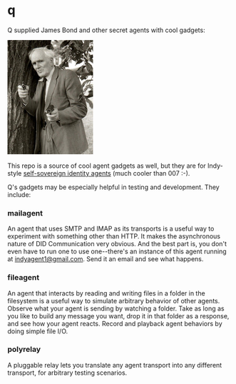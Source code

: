 # q
Q supplied James Bond and other secret agents with cool gadgets:

[![Q in James Bond - Towpilot BY CC 3.0](q.jpg)](https://en.wikipedia.org/wiki/Q_(James_Bond)#/media/File:Desmond_Llewelyn_01.jpg)

This repo is a source of cool agent gadgets as well, but they are
for Indy-style [self-sovereign identity agents](
https://github.com/hyperledger/indy-hipe/blob/4696f1621c7fdb1c357a4003986d92a6e1fb3256/text/0002-agents/README.md)
(much cooler than 007 :-).

Q's gadgets may be especially helpful in testing and development.
They include:

### mailagent
An agent that uses SMTP and IMAP as its transports is a useful
way to experiment with something other than HTTP. It makes
the asynchronous nature of DID Communication very obvious. And
the best part is, you don't even have to run one to use one--there's
an instance of this agent running at indyagent1@gmail.com.
Send it an email and see what happens.

### fileagent
An agent that interacts by reading and writing files in a folder
in the filesystem is a useful way to simulate arbitrary behavior
of other agents. Observe what your agent is sending by watching
a folder. Take as long as you like to build any message you
want, drop it in that folder as a response, and see how your
agent reacts. Record and playback agent behaviors by doing
simple file I/O.

### polyrelay
A pluggable relay lets you translate any agent transport into
any different transport, for arbitrary testing scenarios.

